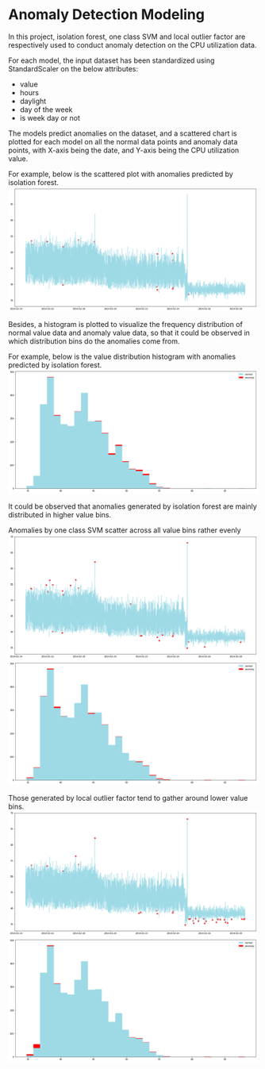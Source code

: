# Anomaly Detection Modeling

In this project, isolation forest, one class SVM and local outlier factor are respectively used to conduct anomaly detection on the CPU utilization data.

For each model, the input dataset has been standardized using StandardScaler on the below attributes:
- value
- hours
- daylight
- day of the week
- is week day or not

The models predict anomalies on the dataset, and a scattered chart is plotted for each model on all the normal data points and anomaly data points, with X-axis being the date, and Y-axis being the CPU utilization value.

For example, below is the scattered plot with anomalies predicted by isolation forest.
![anml_by_IF](https://github.com/telenovelachuan/dream_of_anomalies/blob/master/reports/figures/anomaly%20detection%20modeling/anomalies%20by%20isolation%20forest%20in%20scattered%20plot.png)

Besides, a histogram is plotted to visualize the frequency distribution of normal value data and anomaly value data, so that it could be observed in which distribution bins do the anomalies come from.

For example, below is the value distribution histogram with anomalies predicted by isolation forest.
![anml_by_IF_hist](https://github.com/telenovelachuan/dream_of_anomalies/blob/master/reports/figures/anomaly%20detection%20modeling/anomalies%20by%20isolation%20forest%20in%20histogram.png)


It could be observed that anomalies generated by isolation forest are mainly distributed in higher value bins.


Anomalies by one class SVM scatter across all value bins rather evenly
![anml_by_ocs](https://github.com/telenovelachuan/dream_of_anomalies/blob/master/reports/figures/anomaly%20detection%20modeling/anomalies%20by%20one%20class%20SVM%20in%20scattered%20plot.png)
![anml_by_ocs_hist](https://github.com/telenovelachuan/dream_of_anomalies/blob/master/reports/figures/anomaly%20detection%20modeling/anomalies%20by%20one%20class%20SVM%20in%20histogram.png)

Those generated by local outlier factor tend to gather around lower value bins.
![anml_by_lof](https://github.com/telenovelachuan/dream_of_anomalies/blob/master/reports/figures/anomaly%20detection%20modeling/anomalies%20by%20local%20outlier%20factor%20in%20scattered%20plot.png)
![anml_by_lof_hist](https://github.com/telenovelachuan/dream_of_anomalies/blob/master/reports/figures/anomaly%20detection%20modeling/anomalies%20by%20local%20outlier%20factor%20in%20histogram.png)


